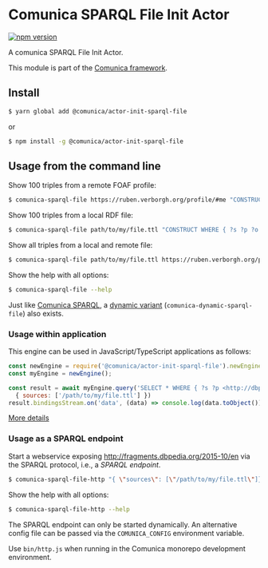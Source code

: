 # Comunica SPARQL File Init Actor

[![npm version](https://badge.fury.io/js/%40comunica%2Factor-init-sparql-file.svg)](https://www.npmjs.com/package/@comunica/actor-init-sparql-file)

A comunica SPARQL File Init Actor.

This module is part of the [Comunica framework](https://github.com/comunica/comunica).

## Install

```bash
$ yarn global add @comunica/actor-init-sparql-file
```

or

```bash
$ npm install -g @comunica/actor-init-sparql-file
```

## Usage from the command line

Show 100 triples from a remote FOAF profile:

```bash
$ comunica-sparql-file https://ruben.verborgh.org/profile/#me "CONSTRUCT WHERE { ?s ?p ?o } LIMIT 100"
```

Show 100 triples from a local RDF file:

```bash
$ comunica-sparql-file path/to/my/file.ttl "CONSTRUCT WHERE { ?s ?p ?o } LIMIT 100"
```

Show all triples from a local and remote file:

```bash
$ comunica-sparql-file path/to/my/file.ttl https://ruben.verborgh.org/profile/#me "CONSTRUCT WHERE { ?s ?p ?o } LIMIT 100"
```

Show the help with all options:

```bash
$ comunica-sparql-file --help
```

Just like [Comunica SPARQL](https://github.com/comunica/comunica/tree/master/packages/actor-init-sparql),
a [dynamic variant](https://github.com/comunica/comunica/tree/master/packages/actor-init-sparql#usage-from-the-command-line) (`comunica-dynamic-sparql-file`) also exists.

### Usage within application

This engine can be used in JavaScript/TypeScript applications as follows:

```javascript
const newEngine = require('@comunica/actor-init-sparql-file').newEngine;
const myEngine = newEngine();

const result = await myEngine.query('SELECT * WHERE { ?s ?p <http://dbpedia.org/resource/Belgium>. ?s ?p ?o } LIMIT 100',
  { sources: ['/path/to/my/file.ttl'] })
result.bindingsStream.on('data', (data) => console.log(data.toObject()));
```

[More details](https://github.com/comunica/comunica/tree/master/packages/actor-init-sparql#usage-within-application)

### Usage as a SPARQL endpoint

Start a webservice exposing http://fragments.dbpedia.org/2015-10/en via the SPARQL protocol, i.e., a _SPARQL endpoint_.

```bash
$ comunica-sparql-file-http "{ \"sources\": [\"/path/to/my/file.ttl\"]}"
```

Show the help with all options:

```bash
$ comunica-sparql-file-http --help
```

The SPARQL endpoint can only be started dynamically.
An alternative config file can be passed via the `COMUNICA_CONFIG` environment variable.

Use `bin/http.js` when running in the Comunica monorepo development environment.

